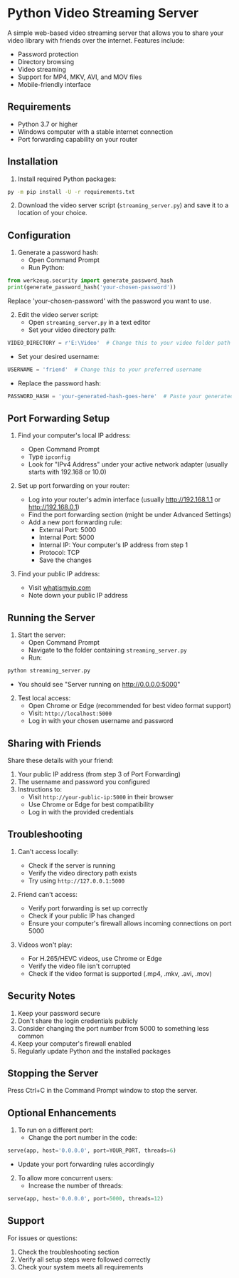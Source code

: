 # Python Video Streaming Server

A simple web-based video streaming server that allows you to share your video library with friends over the internet. Features include:
- Password protection
- Directory browsing
- Video streaming
- Support for MP4, MKV, AVI, and MOV files
- Mobile-friendly interface

## Requirements

- Python 3.7 or higher
- Windows computer with a stable internet connection
- Port forwarding capability on your router

## Installation

1. Install required Python packages:
```bash
py -m pip install -U -r requirements.txt
```

2. Download the video server script (`streaming_server.py`) and save it to a location of your choice.

## Configuration

1. Generate a password hash:
   - Open Command Prompt
   - Run Python:
```python
from werkzeug.security import generate_password_hash
print(generate_password_hash('your-chosen-password'))
```
   Replace 'your-chosen-password' with the password you want to use.

2. Edit the video server script:
   - Open `streaming_server.py` in a text editor
   - Set your video directory path:
```python
VIDEO_DIRECTORY = r'E:\Video'  # Change this to your video folder path
```
   - Set your desired username:
```python
USERNAME = 'friend'  # Change this to your preferred username
```
   - Replace the password hash:
```python
PASSWORD_HASH = 'your-generated-hash-goes-here'  # Paste your generated hash here
```

## Port Forwarding Setup

1. Find your computer's local IP address:
   - Open Command Prompt
   - Type `ipconfig`
   - Look for "IPv4 Address" under your active network adapter (usually starts with 192.168 or 10.0)

2. Set up port forwarding on your router:
   - Log into your router's admin interface (usually http://192.168.1.1 or http://192.168.0.1)
   - Find the port forwarding section (might be under Advanced Settings)
   - Add a new port forwarding rule:
     - External Port: 5000
     - Internal Port: 5000
     - Internal IP: Your computer's IP address from step 1
     - Protocol: TCP
     - Save the changes

3. Find your public IP address:
   - Visit [whatismyip.com](https://www.whatismyip.com)
   - Note down your public IP address

## Running the Server

1. Start the server:
   - Open Command Prompt
   - Navigate to the folder containing `streaming_server.py`
   - Run:
```bash
python streaming_server.py
```
   - You should see "Server running on http://0.0.0.0:5000"

2. Test local access:
   - Open Chrome or Edge (recommended for best video format support)
   - Visit: `http://localhost:5000`
   - Log in with your chosen username and password

## Sharing with Friends

Share these details with your friend:
1. Your public IP address (from step 3 of Port Forwarding)
2. The username and password you configured
3. Instructions to:
   - Visit `http://your-public-ip:5000` in their browser
   - Use Chrome or Edge for best compatibility
   - Log in with the provided credentials

## Troubleshooting

1. Can't access locally:
   - Check if the server is running
   - Verify the video directory path exists
   - Try using `http://127.0.0.1:5000`

2. Friend can't access:
   - Verify port forwarding is set up correctly
   - Check if your public IP has changed
   - Ensure your computer's firewall allows incoming connections on port 5000

3. Videos won't play:
   - For H.265/HEVC videos, use Chrome or Edge
   - Verify the video file isn't corrupted
   - Check if the video format is supported (.mp4, .mkv, .avi, .mov)

## Security Notes

1. Keep your password secure
2. Don't share the login credentials publicly
3. Consider changing the port number from 5000 to something less common
4. Keep your computer's firewall enabled
5. Regularly update Python and the installed packages

## Stopping the Server

Press Ctrl+C in the Command Prompt window to stop the server.

## Optional Enhancements

1. To run on a different port:
   - Change the port number in the code:
```python
serve(app, host='0.0.0.0', port=YOUR_PORT, threads=6)
```
   - Update your port forwarding rules accordingly

2. To allow more concurrent users:
   - Increase the number of threads:
```python
serve(app, host='0.0.0.0', port=5000, threads=12)
```

## Support

For issues or questions:
1. Check the troubleshooting section
2. Verify all setup steps were followed correctly
3. Check your system meets all requirements
